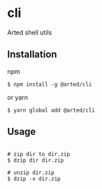 # cli
Arted shell utils

## Installation
npm
``` shell
$ npm install -g @arted/cli
```

or yarn
``` shell
$ yarn global add @arted/cli
```

## Usage
``` shell

# zip dir to dir.zip
$ dzip dir dir.zip

# unzip dir.zip
$ dzip -x dir.zip
```
